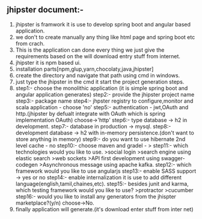 jhipster document:-
-------------------

1. 	jhipster is framwork it is use to develop spring boot and angular based application.
2. 	we don't to create manually any thing like html page and spring boot etc from crach.
3. 	This is the application can done every thing we just give the requirements based on the will download entry stuff from internet.
4. 	jhipster it is npm based ui.
5. 	installation parts[npm,glup,yarn,chocolaty,java,jhipster]
6. 	create the directory and navigate that path using cmd in windows.
7. 	just type the jhipster in the cmd it start the project generation steps.
8. 	step1:- choose the monolithic application (it is simple spring boot and angular application generates)
	step2:- provide the jhipster project name
	step3:- package name
	step4:- jhpster registry to configure,monitor and scala application - choose 'no'
	step5:- authentication - jwt,OAuth and http.(jhipster by defualt integrate with OAuth which is spring implementation OAuth) 
			choose->'http'
	step6:-	type database -> h2 in development.
	step7:- database in production -> mysql.
	step8:- development database -> h2 with in-memory persistence.(don't want to store anything	in memory)
	step9:- do you want to use hibernate 2nd level cache - no
	step10:- choose maven and gradel - >
	step11:- which technologies would you like to use.
				>social login
				>search engine using elastic search
				>web sockets
				>API first development using swagger-codegen
				>Asynchronous message using apache kafka.
	step12:- which framework would you like to use angularjs
	step13:- enable SASS support -> yes or no
	step14:- enable internalization it is use to add different language(english,tamil,chaines,etc).
	step15:- besides junit and karma, which testing framework would you like to use?
				>protractor
				>cucumber
	step16:- would you like to install any generators from the jhispter marketplace?(y/n)
				choose->No.
9. finally application will generate.(it's download enter stuff from inter net)
				
	